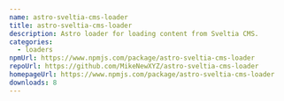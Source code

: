 ```yaml
---
name: astro-sveltia-cms-loader
title: astro-sveltia-cms-loader
description: Astro loader for loading content from Sveltia CMS.
categories:
  - loaders
npmUrl: https://www.npmjs.com/package/astro-sveltia-cms-loader
repoUrl: https://github.com/MikeNewXYZ/astro-sveltia-cms-loader
homepageUrl: https://www.npmjs.com/package/astro-sveltia-cms-loader
downloads: 8
---
```

